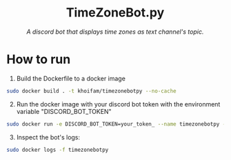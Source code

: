 <h1 align="center">TimeZoneBot.py</h1>

<p align="center"><i>A discord bot that displays time zones as text channel's topic.</i></p>

# How to run
1. Build the Dockerfile to a docker image
```sh
sudo docker build . -t khoifam/timezonebotpy --no-cache
```
2. Run the docker image with your discord bot token with the environment variable "DISCORD_BOT_TOKEN"  
```sh
sudo docker run -e DISCORD_BOT_TOKEN=your_token_ --name timezonebotpy -dt khoifam/timezonebotpy 
```
3. Inspect the bot's logs:
```sh
sudo docker logs -f timezonebotpy
```